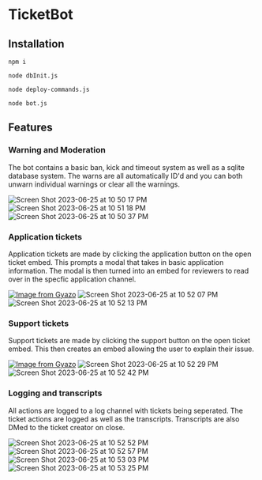 # TicketBot

## Installation
```
npm i

node dbInit.js

node deploy-commands.js

node bot.js
```

## Features

### Warning and Moderation

The bot contains a basic ban, kick and timeout system as well as a sqlite database system.
The warns are all automatically ID'd and you can both unwarn individual warnings or clear all the warnings.

![Screen Shot 2023-06-25 at 10 50 17 PM](https://github.com/dylan0356/TicketBot/assets/33008329/865950c5-0ab8-4b4b-9d54-edc7efe6b5b4)
![Screen Shot 2023-06-25 at 10 51 18 PM](https://github.com/dylan0356/TicketBot/assets/33008329/e134a977-a677-430c-bf8b-56bc1c7a2f61)
![Screen Shot 2023-06-25 at 10 50 37 PM](https://github.com/dylan0356/TicketBot/assets/33008329/7985f9da-2cdd-4ccf-b525-e562a9744b65)

### Application tickets

Application tickets are made by clicking the application button on the open ticket embed.
This prompts a modal that takes in basic application information.
The modal is then turned into an embed for reviewers to read over in the specfic application channel.

[![Image from Gyazo](https://i.gyazo.com/b3a73e3897f1e67562092f4f9d6aac1f.gif)](https://gyazo.com/b3a73e3897f1e67562092f4f9d6aac1f)
![Screen Shot 2023-06-25 at 10 52 07 PM](https://github.com/dylan0356/TicketBot/assets/33008329/c757a5ab-64c3-42b1-995a-08cb5432dc53)
![Screen Shot 2023-06-25 at 10 52 13 PM](https://github.com/dylan0356/TicketBot/assets/33008329/ba33aeb9-ebe8-4675-b352-73b94bc2b097)

### Support tickets

Support tickets are made by clicking the support button on the open ticket embed.
This then creates an embed allowing the user to explain their issue.

[![Image from Gyazo](https://i.gyazo.com/cba123e57d8ad83534187a6a8c6551eb.gif)](https://gyazo.com/cba123e57d8ad83534187a6a8c6551eb)
![Screen Shot 2023-06-25 at 10 52 29 PM](https://github.com/dylan0356/TicketBot/assets/33008329/8d149007-c5d9-4fb3-af7e-c3bf7640a6f5)
![Screen Shot 2023-06-25 at 10 52 42 PM](https://github.com/dylan0356/TicketBot/assets/33008329/2e2715ad-de77-4f35-ad0d-8495525e191c)

### Logging and transcripts

All actions are logged to a log channel with tickets being seperated.
The ticket actions are logged as well as the transcripts.
Transcripts are also DMed to the ticket creator on close.

![Screen Shot 2023-06-25 at 10 52 52 PM](https://github.com/dylan0356/TicketBot/assets/33008329/5e7e72b5-e176-4c61-b52f-07e14ba7df76)
![Screen Shot 2023-06-25 at 10 52 57 PM](https://github.com/dylan0356/TicketBot/assets/33008329/2930d1c4-2b6e-4130-a5ad-b16ea0020cfa)
![Screen Shot 2023-06-25 at 10 53 03 PM](https://github.com/dylan0356/TicketBot/assets/33008329/769fb7fc-9fb3-4d6b-9eb0-3f6f59b07684)
![Screen Shot 2023-06-25 at 10 53 25 PM](https://github.com/dylan0356/TicketBot/assets/33008329/26c3f5bd-c613-4371-a433-17c2afdb1dec)

